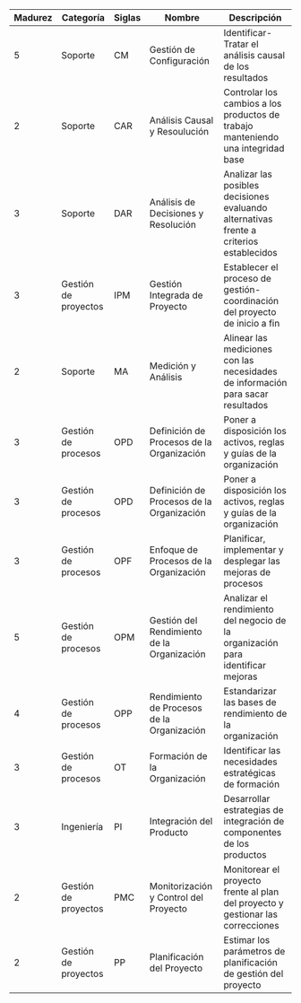<table>
<thead>
<th>Madurez</th><th>Categoría</th><th>Siglas</th><th>Nombre</th><th>Descripción</th>
</thead>
<tbody>
<tr>
<td>5</td> <td>Soporte</td> <td>CM</td> <td>Gestión de Configuración</td> <td>Identificar-Tratar el análisis causal de los resultados</td>
</tr>
<tr>
<td>2</td> <td>Soporte</td> <td>CAR</td> <td>Análisis Causal y Resoulución</td> <td>Controlar los cambios a los productos de trabajo manteniendo una integridad base</td>
</tr>
<tr>
<td>3</td> <td>Soporte</td> <td>DAR</td> <td>Análisis de Decisiones y Resolución</td> <td>Analizar las posibles decisiones evaluando alternativas frente a criterios establecidos</td>
</tr>
<tr>
<td>3</td> <td>Gestión de proyectos</td> <td>IPM</td> <td>Gestión Integrada de Proyecto</td> <td>Establecer el proceso de gestión-coordinación del proyecto de inicio a fin</td>
</tr>
<tr>
<td>2</td> <td>Soporte	</td> <td>MA</td> <td>Medición y Análisis</td> <td>Alinear las mediciones con las necesidades de información para sacar resultados</td>
</tr>
<tr>
<td>3</td> <td>Gestión de procesos</td> <td>OPD</td> <td>Definición de Procesos de la Organización</td> <td>Poner a disposición los activos, reglas y guías de la organización</td>
</tr>
<tr>
<td>3</td> <td>Gestión de procesos</td> <td>OPD</td> <td>Definición de Procesos de la Organización</td> <td>Poner a disposición los activos, reglas y guías de la organización</td>
</tr>	
<tr>
<td>3</td> <td>Gestión de procesos</td> <td>OPF</td> <td>Enfoque de Procesos de la Organización</td> <td>Planificar, implementar y desplegar las mejoras de procesos</td>
</tr>	
<tr>
<td>5</td> <td>Gestión de procesos</td> <td>OPM</td> <td>Gestión del Rendimiento de la Organización</td> <td>Analizar el rendimiento del negocio de la organización para identificar mejoras</td>
</tr>				
<tr>
<td>4</td> <td>Gestión de procesos</td> <td>OPP</td> <td>Rendimiento de Procesos de la Organización</td> <td>Estandarizar las bases de rendimiento de la organización</td>
</tr>	
<tr>
<td>3</td> <td>Gestión de procesos</td> <td>OT</td> <td>Formación de la Organización</td> <td>Identificar las necesidades estratégicas de formación</td>
</tr>	
<tr>
<td>3</td> <td>Ingeniería</td> <td>PI</td> <td>Integración del Producto</td> <td>Desarrollar estrategias de integración de componentes de los productos</td>
</tr>	
<tr>
<td>2</td> <td>Gestión de proyectos</td> <td>PMC</td> <td>Monitorización y Control del Proyecto</td> <td>Monitorear el proyecto frente al plan del proyecto y gestionar las correcciones</td>
</tr>	
<tr>
<td>2</td> <td>Gestión de proyectos</td> <td>PP</td> <td>Planificación del Proyecto</td> <td>Estimar los parámetros de planificación de gestión del proyecto</td>
</tr>			






			


</tbody>
</table>